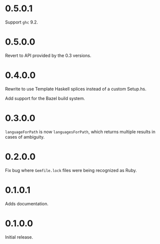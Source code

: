 # 0.5.0.1

Support `ghc` 9.2.

# 0.5.0.0

Revert to API provided by the 0.3 versions.

# 0.4.0.0

Rewrite to use Template Haskell splices instead of a custom Setup.hs.

Add support for the Bazel build system.

# 0.3.0.0

`languageForPath` is now `languagesForPath`, which returns multiple results in cases of ambiguity.

# 0.2.0.0

Fix bug where `Gemfile.lock` files were being recognized as Ruby.

# 0.1.0.1

Adds documentation.

# 0.1.0.0

Initial release.
